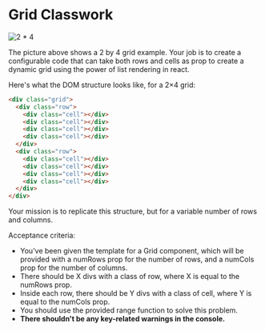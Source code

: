 # Grid Classwork

![2 * 4](https://res.cloudinary.com/drnqdd87d/image/upload/v1693414503/altschool/oxtmohuvcsswye05wppl.png)

The picture above shows a 2 by 4 grid example. Your job is to create a configurable code that can take both rows and cells as prop to create a dynamic grid using the power of list rendering in react.

Here's what the DOM structure looks like, for a 2×4 grid:

```html
<div class="grid">
  <div class="row">
    <div class="cell"></div>
    <div class="cell"></div>
    <div class="cell"></div>
    <div class="cell"></div>
  </div>
  <div class="row">
    <div class="cell"></div>
    <div class="cell"></div>
    <div class="cell"></div>
    <div class="cell"></div>
  </div>
</div>
```

Your mission is to replicate this structure, but for a variable number of rows and columns.

Acceptance criteria:

- You've been given the template for a Grid component, which will be provided with a numRows prop for the number of rows, and a numCols prop for the number of columns.
- There should be X divs with a class of row, where X is equal to the numRows prop.
- Inside each row, there should be Y divs with a class of cell, where Y is equal to the numCols prop.
- You should use the provided range function to solve this problem.
- **There shouldn't be any key-related warnings in the console.**
